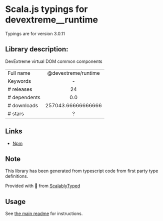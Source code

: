 
# Scala.js typings for devextreme__runtime

Typings are for version 3.0.11

## Library description:
DevExtreme virtual DOM common components

|                    |                 |
| ------------------ | :-------------: |
| Full name          | @devextreme/runtime |
| Keywords           | - |
| # releases         | 24 |
| # dependents       | 0.0 |
| # downloads        | 257043.66666666666 |
| # stars            | ? |

## Links
- [Npm](https://www.npmjs.com/package/%40devextreme%2Fruntime)
    


## Note
This library has been generated from typescript code from first party type definitions.

Provided with :purple_heart: from [ScalablyTyped](https://github.com/oyvindberg/ScalablyTyped)

## Usage
See [the main readme](../../readme.md) for instructions.


